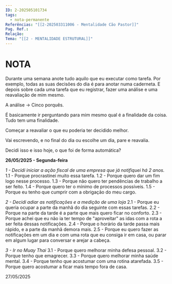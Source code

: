 ```yaml
---
ID: 2-202505101734
tags:
  - nota-permanente
Referências: "[[2-202503311006 - Mentalidade Cão Pastor]]"
Pag. Ref.: 
Relação: 
Tema: "[[2 - MENTALIDADE ESTRUTURAL]]"
---
```

# NOTA 

Durante uma semana anote tudo aquilo que eu executar como tarefa. Por exemplo, todas as suas decisões do dia é para anotar numa caderneta. E depois sobre cada uma tarefa que eu registrar, fazer uma análise e uma reavaliação de mim mesmo. 

A análise -> Cinco porquês.

É basicamente ir perguntando para mim mesmo qual é a finalidade da coisa. Tudo tem uma finalidade.

Começar a reavaliar o que eu poderia ter decidido melhor.

Vai escrevendo, e no final do dia ou escolhe um dia, pare e reavalia.

Decidi isso e isso hoje, o que foi de forma automática?

**26/05/2025 - Segunda-feira**

*1 - Decidi iniciar a ação fiscal de uma empresa que já notifiquei há 2 anos.*
1.1 - Porque procrastinei muito essa tarefa.
1.2 - Porque quero dar um fim logo nesse processo.
1.3 - Porque não quero ter pendências de trabalho a ser feito.
1.4 - Porque quero ter o mínimo de processos possíveis.
1.5 - Porque eu tenho que cumprir com a obrigação do meu cargo.

*2 - Decidi adiar as notificações e a medição de uma loja*
2.1 - Porque eu queria ocupar a parte da manhã do dia seguinte com essas tarefas.
2.2 - Porque na parte da tarde é a parte que mais quero ficar no conforto.
2.3 - Porque achei que eu não ia ter tempo de "aproveitar" as idas com a rota a ser feita dessas notificações.
2.4 - Porque o horário da tarde passa mais rápido, e a parte da manhã demora mais.
2.5 - Porque eu quero fazer as notificações em um dia e com uma rota que eu consiga ir em casa, ou parar em algum lugar para conversar e arejar a cabeça.

*3 - Ir no Muay Thai*
3.1 - Porque quero melhorar minha defesa pessoal.
3.2 - Porque tenho que emagrecer.
3.3 - Porque quero melhorar minha saúde mental.
3.4 - Porque tenho que acostumar com uma rotina atarefada.
3.5 - Porque quero acostumar a ficar mais tempo fora de casa.

27/05/2025



